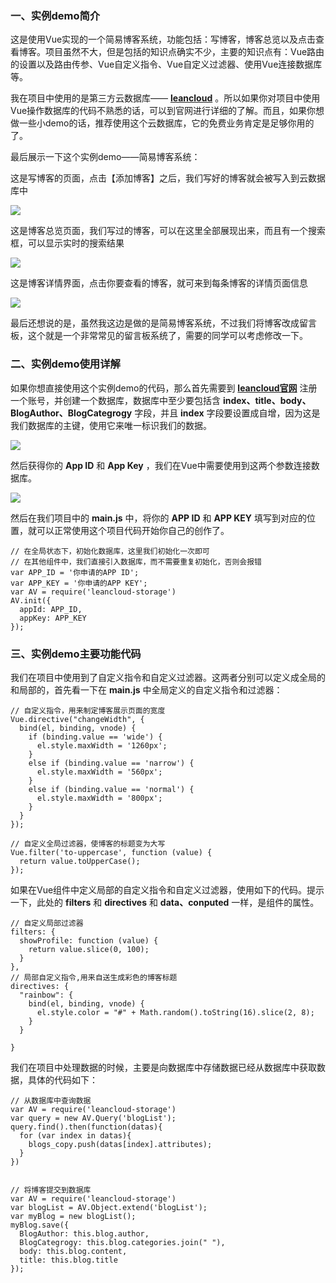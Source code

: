 ### 一、实例demo简介

这是使用Vue实现的一个简易博客系统，功能包括：写博客，博客总览以及点击查看博客。项目虽然不大，但是包括的知识点确实不少，主要的知识点有：Vue路由的设置以及路由传参、Vue自定义指令、Vue自定义过滤器、使用Vue连接数据库等。

我在项目中使用的是第三方云数据库—— **[leancloud](https://leancloud.cn/)** 。所以如果你对项目中使用Vue操作数据库的代码不熟悉的话，可以到官网进行详细的了解。而且，如果你想做一些小demo的话，推荐使用这个云数据库，它的免费业务肯定是足够你用的了。

最后展示一下这个实例demo——简易博客系统：

这是写博客的页面，点击【添加博客】之后，我们写好的博客就会被写入到云数据库中

![](https://upload-images.jianshu.io/upload_images/3879603-fd4b1221c35617b4.png?imageMogr2/auto-orient/strip%7CimageView2/2/w/1240)

这是博客总览页面，我们写过的博客，可以在这里全部展现出来，而且有一个搜索框，可以显示实时的搜索结果

![](https://upload-images.jianshu.io/upload_images/3879603-ab3ab97e893b723a.png?imageMogr2/auto-orient/strip%7CimageView2/2/w/1240)

这是博客详情界面，点击你要查看的博客，就可来到每条博客的详情页面信息

![](https://upload-images.jianshu.io/upload_images/3879603-fa37adf27a98de19.png?imageMogr2/auto-orient/strip%7CimageView2/2/w/1240)

最后还想说的是，虽然我这边是做的是简易博客系统，不过我们将博客改成留言板，这个就是一个非常常见的留言板系统了，需要的同学可以考虑修改一下。



### 二、实例demo使用详解

如果你想直接使用这个实例demo的代码，那么首先需要到  **[leancloud官网](https://leancloud.cn/)** 注册一个账号，并创建一个数据库，数据库中至少要包括含 **index、title、body、BlogAuthor、BlogCategrogy** 字段，并且 **index** 字段要设置成自增，因为这是我们数据库的主键，使用它来唯一标识我们的数据。

![](https://upload-images.jianshu.io/upload_images/3879603-cf823f43daf37c0a.png?imageMogr2/auto-orient/strip%7CimageView2/2/w/1240)

然后获得你的 **App ID** 和 **App Key** ，我们在Vue中需要使用到这两个参数连接数据库。 

![](https://upload-images.jianshu.io/upload_images/3879603-6d9d328a060f59b6.png?imageMogr2/auto-orient/strip%7CimageView2/2/w/1240)

然后在我们项目中的 **main.js** 中，将你的 **APP ID** 和 **APP KEY** 填写到对应的位置，就可以正常使用这个项目代码开始你自己的创作了。

```Vue
// 在全局状态下，初始化数据库，这里我们初始化一次即可
// 在其他组件中，我们直接引入数据库，而不需要重复初始化，否则会报错
var APP_ID = '你申请的APP ID';
var APP_KEY = '你申请的APP KEY';
var AV = require('leancloud-storage')
AV.init({
  appId: APP_ID,
  appKey: APP_KEY
});
```

### 三、实例demo主要功能代码

我们在项目中使用到了自定义指令和自定义过滤器。这两者分别可以定义成全局的和局部的，首先看一下在 **main.js** 中全局定义的自定义指令和过滤器：

```Vue
// 自定义指令，用来制定博客展示页面的宽度
Vue.directive("changeWidth", {
  bind(el, binding, vnode) {
    if (binding.value == 'wide') {
      el.style.maxWidth = '1260px';
    }
    else if (binding.value == 'narrow') {
      el.style.maxWidth = '560px';
    }
    else if (binding.value == 'normal') {
      el.style.maxWidth = '800px';
    }
  }
});

// 自定义全局过滤器，使博客的标题变为大写
Vue.filter('to-uppercase', function (value) {
  return value.toUpperCase();
});
```

如果在Vue组件中定义局部的自定义指令和自定义过滤器，使用如下的代码。提示一下，此处的 **filters** 和 **directives** 和 **data、conputed** 一样，是组件的属性。

```Vue
// 自定义局部过滤器
filters: {
  showProfile: function (value) {
    return value.slice(0, 100);
  }
},
// 局部自定义指令,用来自送生成彩色的博客标题
directives: {
  "rainbow": {
    bind(el, binding, vnode) {
      el.style.color = "#" + Math.random().toString(16).slice(2, 8);
    }
  }

}
```

我们在项目中处理数据的时候，主要是向数据库中存储数据已经从数据库中获取数据，具体的代码如下：

```Vue
// 从数据库中查询数据
var AV = require('leancloud-storage')
var query = new AV.Query('blogList');
query.find().then(function(datas){
  for (var index in datas){
    blogs_copy.push(datas[index].attributes);
  }
})


// 将博客提交到数据库
var AV = require('leancloud-storage')
var blogList = AV.Object.extend('blogList');
var myBlog = new blogList();
myBlog.save({
  BlogAuthor: this.blog.author,
  BlogCategrogy: this.blog.categories.join(" "),
  body: this.blog.content,
  title: this.blog.title
});
```
